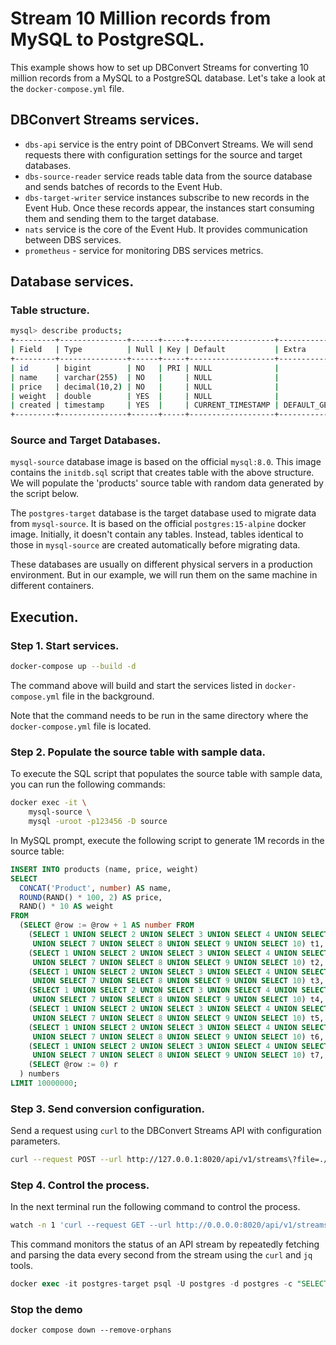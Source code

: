 # Stream 10 Million records from MySQL to PostgreSQL.

This example shows how to set up DBConvert Streams for converting 10 million records from a MySQL to a PostgreSQL database.
Let's take a look at the `docker-compose.yml` file.

## DBConvert Streams services.

- `dbs-api` service is the entry point of DBConvert Streams. We will send requests there with configuration settings for the source and target databases.
- `dbs-source-reader` service reads table data from the source database and sends batches of records to the Event Hub.
- `dbs-target-writer` service instances subscribe to new records in the Event Hub. Once these records appear, the instances start consuming them and sending them to the target database.
- `nats` service is the core of the Event Hub. It provides communication between DBS services.
- `prometheus` - service for monitoring DBS services metrics.

## Database services.

### Table structure.

```bash
mysql> describe products;
+---------+---------------+------+-----+-------------------+-------------------+
| Field   | Type          | Null | Key | Default           | Extra             |
+---------+---------------+------+-----+-------------------+-------------------+
| id      | bigint        | NO   | PRI | NULL              |                   |
| name    | varchar(255)  | NO   |     | NULL              |                   |
| price   | decimal(10,2) | NO   |     | NULL              |                   |
| weight  | double        | YES  |     | NULL              |                   |
| created | timestamp     | YES  |     | CURRENT_TIMESTAMP | DEFAULT_GENERATED |
+---------+---------------+------+-----+-------------------+-------------------+
```

### Source and Target Databases.

`mysql-source` database image is based on the official `mysql:8.0`. This image contains the `initdb.sql` script that creates table with the above structure.   
We will populate the 'products' source table with random data generated by the script below.


The `postgres-target` database is the target database used to migrate data from `mysql-source`. It is based on the official `postgres:15-alpine` docker image. Initially, it doesn't contain any tables. Instead, tables identical to those in `mysql-source` are created automatically before migrating data.


These databases are usually on different physical servers in a production environment. But in our example, we will run them on the same machine in different containers.

## Execution.

### Step 1. Start services.

```bash
docker-compose up --build -d
```

The command above will build and start the services listed in `docker-compose.yml` file in the background.

Note that the command needs to be run in the same directory where the `docker-compose.yml` file is located.


### Step 2. Populate the source table with sample data.

To execute the SQL script that populates the source table with sample data, you can run the following commands:

```bash
docker exec -it \
    mysql-source \
    mysql -uroot -p123456 -D source
```

In MySQL prompt, execute the following script to generate 1M records in the source table:
```sql
INSERT INTO products (name, price, weight)
SELECT
  CONCAT('Product', number) AS name,
  ROUND(RAND() * 100, 2) AS price,
  RAND() * 10 AS weight
FROM
  (SELECT @row := @row + 1 AS number FROM
    (SELECT 1 UNION SELECT 2 UNION SELECT 3 UNION SELECT 4 UNION SELECT 5 UNION SELECT 6
     UNION SELECT 7 UNION SELECT 8 UNION SELECT 9 UNION SELECT 10) t1,
    (SELECT 1 UNION SELECT 2 UNION SELECT 3 UNION SELECT 4 UNION SELECT 5 UNION SELECT 6
     UNION SELECT 7 UNION SELECT 8 UNION SELECT 9 UNION SELECT 10) t2,
    (SELECT 1 UNION SELECT 2 UNION SELECT 3 UNION SELECT 4 UNION SELECT 5 UNION SELECT 6
     UNION SELECT 7 UNION SELECT 8 UNION SELECT 9 UNION SELECT 10) t3,
    (SELECT 1 UNION SELECT 2 UNION SELECT 3 UNION SELECT 4 UNION SELECT 5 UNION SELECT 6
     UNION SELECT 7 UNION SELECT 8 UNION SELECT 9 UNION SELECT 10) t4,
    (SELECT 1 UNION SELECT 2 UNION SELECT 3 UNION SELECT 4 UNION SELECT 5 UNION SELECT 6
     UNION SELECT 7 UNION SELECT 8 UNION SELECT 9 UNION SELECT 10) t5,
    (SELECT 1 UNION SELECT 2 UNION SELECT 3 UNION SELECT 4 UNION SELECT 5 UNION SELECT 6
     UNION SELECT 7 UNION SELECT 8 UNION SELECT 9 UNION SELECT 10) t6,
    (SELECT 1 UNION SELECT 2 UNION SELECT 3 UNION SELECT 4 UNION SELECT 5 UNION SELECT 6
     UNION SELECT 7 UNION SELECT 8 UNION SELECT 9 UNION SELECT 10) t7,
    (SELECT @row := 0) r
  ) numbers
LIMIT 10000000;
```

### Step 3. Send conversion configuration.

Send a request using `curl` to the DBConvert Streams API with configuration parameters.  

```bash
curl --request POST --url http://127.0.0.1:8020/api/v1/streams\?file=./convert-mysql2pg.json
```

### Step 4. Control the process. 
In the next terminal run the following command to control the process.  
```bash
watch -n 1 'curl --request GET --url http://0.0.0.0:8020/api/v1/streams/stat | jq' 
```
This command monitors the status of an API stream by repeatedly fetching and parsing the data every second from the stream using the `curl` and `jq` tools.

```sql
docker exec -it postgres-target psql -U postgres -d postgres -c "SELECT COUNT(*) FROM products;"
```

### Stop the demo
```
docker compose down --remove-orphans
```

